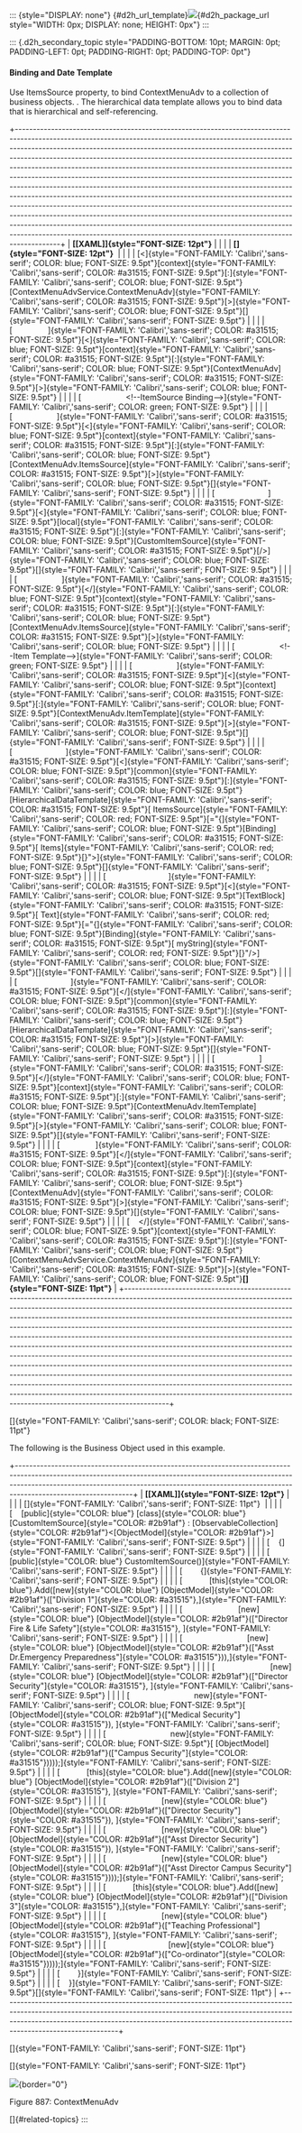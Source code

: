 ::: {style="DISPLAY: none"}
[](ms-xhelp:///?Id=d2h_url_template){#d2h_url_template}![](!package_url!){#d2h_package_url style="WIDTH: 0px; DISPLAY: none; HEIGHT: 0px"}
:::

::: {.d2h_secondary_topic style="PADDING-BOTTOM: 10pt; MARGIN: 0pt; PADDING-LEFT: 0pt; PADDING-RIGHT: 0pt; PADDING-TOP: 0pt"}
#### Binding and Date Template

Use ItemsSource property, to bind ContextMenuAdv to a collection of business objects. . The hierarchical data template allows you to bind data that is hierarchical and self-referencing.

+------------------------------------------------------------------------------------------------------------------------------------------------------------------------------------------------------------------------------------------------------------------------------------------------------------------------------------------------------------------------------------------------------------------------------------------------------------------------------------------------------------------------------------------------------------------------------------------------------------------------------------------------------------------------------------------------------------------------------------------------------------------------------------------------------------------------------------------------------------------------------------------------------------------------------------------------------------------------------------+
| **[\[XAML\]]{style="FONT-SIZE: 12pt"}**                                                                                                                                                                                                                                                                                                                                                                                                                                                                                                                                                                                                                                                                                                                                                                                                                                                                                                                                            |
|                                                                                                                                                                                                                                                                                                                                                                                                                                                                                                                                                                                                                                                                                                                                                                                                                                                                                                                                                                                    |
| **[]{style="FONT-SIZE: 12pt"}**                                                                                                                                                                                                                                                                                                                                                                                                                                                                                                                                                                                                                                                                                                                                                                                                                                                                                                                                                    |
|                                                                                                                                                                                                                                                                                                                                                                                                                                                                                                                                                                                                                                                                                                                                                                                                                                                                                                                                                                                    |
| [\<]{style="FONT-FAMILY: 'Calibri','sans-serif'; COLOR: blue; FONT-SIZE: 9.5pt"}[context]{style="FONT-FAMILY: 'Calibri','sans-serif'; COLOR: #a31515; FONT-SIZE: 9.5pt"}[:]{style="FONT-FAMILY: 'Calibri','sans-serif'; COLOR: blue; FONT-SIZE: 9.5pt"}[ContextMenuAdvService.ContextMenuAdv]{style="FONT-FAMILY: 'Calibri','sans-serif'; COLOR: #a31515; FONT-SIZE: 9.5pt"}[\>]{style="FONT-FAMILY: 'Calibri','sans-serif'; COLOR: blue; FONT-SIZE: 9.5pt"}[]{style="FONT-FAMILY: 'Calibri','sans-serif'; FONT-SIZE: 9.5pt"}                                                                                                                                                                                                                                                                                                                                                                                                                                                      |
|                                                                                                                                                                                                                                                                                                                                                                                                                                                                                                                                                                                                                                                                                                                                                                                                                                                                                                                                                                                    |
| [                ]{style="FONT-FAMILY: 'Calibri','sans-serif'; COLOR: #a31515; FONT-SIZE: 9.5pt"}[\<]{style="FONT-FAMILY: 'Calibri','sans-serif'; COLOR: blue; FONT-SIZE: 9.5pt"}[context]{style="FONT-FAMILY: 'Calibri','sans-serif'; COLOR: #a31515; FONT-SIZE: 9.5pt"}[:]{style="FONT-FAMILY: 'Calibri','sans-serif'; COLOR: blue; FONT-SIZE: 9.5pt"}[ContextMenuAdv]{style="FONT-FAMILY: 'Calibri','sans-serif'; COLOR: #a31515; FONT-SIZE: 9.5pt"}[\>]{style="FONT-FAMILY: 'Calibri','sans-serif'; COLOR: blue; FONT-SIZE: 9.5pt"}                                                                                                                                                                                                                                                                                                                                                                                                                                            |
|                                                                                                                                                                                                                                                                                                                                                                                                                                                                                                                                                                                                                                                                                                                                                                                                                                                                                                                                                                                    |
| [                    \<!\--ItemSource Binding\--\>]{style="FONT-FAMILY: 'Calibri','sans-serif'; COLOR: green; FONT-SIZE: 9.5pt"}                                                                                                                                                                                                                                                                                                                                                                                                                                                                                                                                                                                                                                                                                                                                                                                                                                                   |
|                                                                                                                                                                                                                                                                                                                                                                                                                                                                                                                                                                                                                                                                                                                                                                                                                                                                                                                                                                                    |
| [                    ]{style="FONT-FAMILY: 'Calibri','sans-serif'; COLOR: #a31515; FONT-SIZE: 9.5pt"}[\<]{style="FONT-FAMILY: 'Calibri','sans-serif'; COLOR: blue; FONT-SIZE: 9.5pt"}[context]{style="FONT-FAMILY: 'Calibri','sans-serif'; COLOR: #a31515; FONT-SIZE: 9.5pt"}[:]{style="FONT-FAMILY: 'Calibri','sans-serif'; COLOR: blue; FONT-SIZE: 9.5pt"}[ContextMenuAdv.ItemsSource]{style="FONT-FAMILY: 'Calibri','sans-serif'; COLOR: #a31515; FONT-SIZE: 9.5pt"}[\>]{style="FONT-FAMILY: 'Calibri','sans-serif'; COLOR: blue; FONT-SIZE: 9.5pt"}[]{style="FONT-FAMILY: 'Calibri','sans-serif'; FONT-SIZE: 9.5pt"}                                                                                                                                                                                                                                                                                                                                                           |
|                                                                                                                                                                                                                                                                                                                                                                                                                                                                                                                                                                                                                                                                                                                                                                                                                                                                                                                                                                                    |
| [                        ]{style="FONT-FAMILY: 'Calibri','sans-serif'; COLOR: #a31515; FONT-SIZE: 9.5pt"}[\<]{style="FONT-FAMILY: 'Calibri','sans-serif'; COLOR: blue; FONT-SIZE: 9.5pt"}[local]{style="FONT-FAMILY: 'Calibri','sans-serif'; COLOR: #a31515; FONT-SIZE: 9.5pt"}[:]{style="FONT-FAMILY: 'Calibri','sans-serif'; COLOR: blue; FONT-SIZE: 9.5pt"}[CustomItemSource]{style="FONT-FAMILY: 'Calibri','sans-serif'; COLOR: #a31515; FONT-SIZE: 9.5pt"}[/\>]{style="FONT-FAMILY: 'Calibri','sans-serif'; COLOR: blue; FONT-SIZE: 9.5pt"}[]{style="FONT-FAMILY: 'Calibri','sans-serif'; FONT-SIZE: 9.5pt"}                                                                                                                                                                                                                                                                                                                                                                  |
|                                                                                                                                                                                                                                                                                                                                                                                                                                                                                                                                                                                                                                                                                                                                                                                                                                                                                                                                                                                    |
| [                    ]{style="FONT-FAMILY: 'Calibri','sans-serif'; COLOR: #a31515; FONT-SIZE: 9.5pt"}[\</]{style="FONT-FAMILY: 'Calibri','sans-serif'; COLOR: blue; FONT-SIZE: 9.5pt"}[context]{style="FONT-FAMILY: 'Calibri','sans-serif'; COLOR: #a31515; FONT-SIZE: 9.5pt"}[:]{style="FONT-FAMILY: 'Calibri','sans-serif'; COLOR: blue; FONT-SIZE: 9.5pt"}[ContextMenuAdv.ItemsSource]{style="FONT-FAMILY: 'Calibri','sans-serif'; COLOR: #a31515; FONT-SIZE: 9.5pt"}[\>]{style="FONT-FAMILY: 'Calibri','sans-serif'; COLOR: blue; FONT-SIZE: 9.5pt"}                                                                                                                                                                                                                                                                                                                                                                                                                           |
|                                                                                                                                                                                                                                                                                                                                                                                                                                                                                                                                                                                                                                                                                                                                                                                                                                                                                                                                                                                    |
| [                    \<!\--Item Template\--\>]{style="FONT-FAMILY: 'Calibri','sans-serif'; COLOR: green; FONT-SIZE: 9.5pt"}                                                                                                                                                                                                                                                                                                                                                                                                                                                                                                                                                                                                                                                                                                                                                                                                                                                        |
|                                                                                                                                                                                                                                                                                                                                                                                                                                                                                                                                                                                                                                                                                                                                                                                                                                                                                                                                                                                    |
| [                    ]{style="FONT-FAMILY: 'Calibri','sans-serif'; COLOR: #a31515; FONT-SIZE: 9.5pt"}[\<]{style="FONT-FAMILY: 'Calibri','sans-serif'; COLOR: blue; FONT-SIZE: 9.5pt"}[context]{style="FONT-FAMILY: 'Calibri','sans-serif'; COLOR: #a31515; FONT-SIZE: 9.5pt"}[:]{style="FONT-FAMILY: 'Calibri','sans-serif'; COLOR: blue; FONT-SIZE: 9.5pt"}[ContextMenuAdv.ItemTemplate]{style="FONT-FAMILY: 'Calibri','sans-serif'; COLOR: #a31515; FONT-SIZE: 9.5pt"}[\>]{style="FONT-FAMILY: 'Calibri','sans-serif'; COLOR: blue; FONT-SIZE: 9.5pt"}[]{style="FONT-FAMILY: 'Calibri','sans-serif'; FONT-SIZE: 9.5pt"}                                                                                                                                                                                                                                                                                                                                                          |
|                                                                                                                                                                                                                                                                                                                                                                                                                                                                                                                                                                                                                                                                                                                                                                                                                                                                                                                                                                                    |
| [                        ]{style="FONT-FAMILY: 'Calibri','sans-serif'; COLOR: #a31515; FONT-SIZE: 9.5pt"}[\<]{style="FONT-FAMILY: 'Calibri','sans-serif'; COLOR: blue; FONT-SIZE: 9.5pt"}[common]{style="FONT-FAMILY: 'Calibri','sans-serif'; COLOR: #a31515; FONT-SIZE: 9.5pt"}[:]{style="FONT-FAMILY: 'Calibri','sans-serif'; COLOR: blue; FONT-SIZE: 9.5pt"}[HierarchicalDataTemplate]{style="FONT-FAMILY: 'Calibri','sans-serif'; COLOR: #a31515; FONT-SIZE: 9.5pt"}[ ItemsSource]{style="FONT-FAMILY: 'Calibri','sans-serif'; COLOR: red; FONT-SIZE: 9.5pt"}[=\"{]{style="FONT-FAMILY: 'Calibri','sans-serif'; COLOR: blue; FONT-SIZE: 9.5pt"}[Binding]{style="FONT-FAMILY: 'Calibri','sans-serif'; COLOR: #a31515; FONT-SIZE: 9.5pt"}[ Items]{style="FONT-FAMILY: 'Calibri','sans-serif'; COLOR: red; FONT-SIZE: 9.5pt"}[}\"\>]{style="FONT-FAMILY: 'Calibri','sans-serif'; COLOR: blue; FONT-SIZE: 9.5pt"}[]{style="FONT-FAMILY: 'Calibri','sans-serif'; FONT-SIZE: 9.5pt"} |
|                                                                                                                                                                                                                                                                                                                                                                                                                                                                                                                                                                                                                                                                                                                                                                                                                                                                                                                                                                                    |
| [                            ]{style="FONT-FAMILY: 'Calibri','sans-serif'; COLOR: #a31515; FONT-SIZE: 9.5pt"}[\<]{style="FONT-FAMILY: 'Calibri','sans-serif'; COLOR: blue; FONT-SIZE: 9.5pt"}[TextBlock]{style="FONT-FAMILY: 'Calibri','sans-serif'; COLOR: #a31515; FONT-SIZE: 9.5pt"}[ Text]{style="FONT-FAMILY: 'Calibri','sans-serif'; COLOR: red; FONT-SIZE: 9.5pt"}[=\"{]{style="FONT-FAMILY: 'Calibri','sans-serif'; COLOR: blue; FONT-SIZE: 9.5pt"}[Binding]{style="FONT-FAMILY: 'Calibri','sans-serif'; COLOR: #a31515; FONT-SIZE: 9.5pt"}[ myString]{style="FONT-FAMILY: 'Calibri','sans-serif'; COLOR: red; FONT-SIZE: 9.5pt"}[}\"/\>]{style="FONT-FAMILY: 'Calibri','sans-serif'; COLOR: blue; FONT-SIZE: 9.5pt"}[]{style="FONT-FAMILY: 'Calibri','sans-serif'; FONT-SIZE: 9.5pt"}                                                                                                                                                                                     |
|                                                                                                                                                                                                                                                                                                                                                                                                                                                                                                                                                                                                                                                                                                                                                                                                                                                                                                                                                                                    |
| [                        ]{style="FONT-FAMILY: 'Calibri','sans-serif'; COLOR: #a31515; FONT-SIZE: 9.5pt"}[\</]{style="FONT-FAMILY: 'Calibri','sans-serif'; COLOR: blue; FONT-SIZE: 9.5pt"}[common]{style="FONT-FAMILY: 'Calibri','sans-serif'; COLOR: #a31515; FONT-SIZE: 9.5pt"}[:]{style="FONT-FAMILY: 'Calibri','sans-serif'; COLOR: blue; FONT-SIZE: 9.5pt"}[HierarchicalDataTemplate]{style="FONT-FAMILY: 'Calibri','sans-serif'; COLOR: #a31515; FONT-SIZE: 9.5pt"}[\>]{style="FONT-FAMILY: 'Calibri','sans-serif'; COLOR: blue; FONT-SIZE: 9.5pt"}[]{style="FONT-FAMILY: 'Calibri','sans-serif'; FONT-SIZE: 9.5pt"}                                                                                                                                                                                                                                                                                                                                                         |
|                                                                                                                                                                                                                                                                                                                                                                                                                                                                                                                                                                                                                                                                                                                                                                                                                                                                                                                                                                                    |
| [                    ]{style="FONT-FAMILY: 'Calibri','sans-serif'; COLOR: #a31515; FONT-SIZE: 9.5pt"}[\</]{style="FONT-FAMILY: 'Calibri','sans-serif'; COLOR: blue; FONT-SIZE: 9.5pt"}[context]{style="FONT-FAMILY: 'Calibri','sans-serif'; COLOR: #a31515; FONT-SIZE: 9.5pt"}[:]{style="FONT-FAMILY: 'Calibri','sans-serif'; COLOR: blue; FONT-SIZE: 9.5pt"}[ContextMenuAdv.ItemTemplate]{style="FONT-FAMILY: 'Calibri','sans-serif'; COLOR: #a31515; FONT-SIZE: 9.5pt"}[\>]{style="FONT-FAMILY: 'Calibri','sans-serif'; COLOR: blue; FONT-SIZE: 9.5pt"}[]{style="FONT-FAMILY: 'Calibri','sans-serif'; FONT-SIZE: 9.5pt"}                                                                                                                                                                                                                                                                                                                                                         |
|                                                                                                                                                                                                                                                                                                                                                                                                                                                                                                                                                                                                                                                                                                                                                                                                                                                                                                                                                                                    |
| [                ]{style="FONT-FAMILY: 'Calibri','sans-serif'; COLOR: #a31515; FONT-SIZE: 9.5pt"}[\</]{style="FONT-FAMILY: 'Calibri','sans-serif'; COLOR: blue; FONT-SIZE: 9.5pt"}[context]{style="FONT-FAMILY: 'Calibri','sans-serif'; COLOR: #a31515; FONT-SIZE: 9.5pt"}[:]{style="FONT-FAMILY: 'Calibri','sans-serif'; COLOR: blue; FONT-SIZE: 9.5pt"}[ContextMenuAdv]{style="FONT-FAMILY: 'Calibri','sans-serif'; COLOR: #a31515; FONT-SIZE: 9.5pt"}[\>]{style="FONT-FAMILY: 'Calibri','sans-serif'; COLOR: blue; FONT-SIZE: 9.5pt"}[]{style="FONT-FAMILY: 'Calibri','sans-serif'; FONT-SIZE: 9.5pt"}                                                                                                                                                                                                                                                                                                                                                                          |
|                                                                                                                                                                                                                                                                                                                                                                                                                                                                                                                                                                                                                                                                                                                                                                                                                                                                                                                                                                                    |
| [    \</]{style="FONT-FAMILY: 'Calibri','sans-serif'; COLOR: blue; FONT-SIZE: 9.5pt"}[context]{style="FONT-FAMILY: 'Calibri','sans-serif'; COLOR: #a31515; FONT-SIZE: 9.5pt"}[:]{style="FONT-FAMILY: 'Calibri','sans-serif'; COLOR: blue; FONT-SIZE: 9.5pt"}[ContextMenuAdvService.ContextMenuAdv]{style="FONT-FAMILY: 'Calibri','sans-serif'; COLOR: #a31515; FONT-SIZE: 9.5pt"}[\>]{style="FONT-FAMILY: 'Calibri','sans-serif'; COLOR: blue; FONT-SIZE: 9.5pt"}**[]{style="FONT-SIZE: 11pt"}**                                                                                                                                                                                                                                                                                                                                                                                                                                                                                   |
+------------------------------------------------------------------------------------------------------------------------------------------------------------------------------------------------------------------------------------------------------------------------------------------------------------------------------------------------------------------------------------------------------------------------------------------------------------------------------------------------------------------------------------------------------------------------------------------------------------------------------------------------------------------------------------------------------------------------------------------------------------------------------------------------------------------------------------------------------------------------------------------------------------------------------------------------------------------------------------+

[]{style="FONT-FAMILY: 'Calibri','sans-serif'; COLOR: black; FONT-SIZE: 11pt"} 

The following is the Business Object used in this example.

+--------------------------------------------------------------------------------------------------------------------------------------------------------------------------------------------------------------------------------------------------------------------------+
| **[\[XAML\]]{style="FONT-SIZE: 12pt"}**                                                                                                                                                                                                                                  |
|                                                                                                                                                                                                                                                                          |
| []{style="FONT-FAMILY: 'Calibri','sans-serif'; FONT-SIZE: 11pt"}                                                                                                                                                                                                         |
|                                                                                                                                                                                                                                                                          |
| [    [public]{style="COLOR: blue"} [class]{style="COLOR: blue"} [CustomItemSource]{style="COLOR: #2b91af"} : [ObservableCollection]{style="COLOR: #2b91af"}\<[ObjectModel]{style="COLOR: #2b91af"}\>]{style="FONT-FAMILY: 'Calibri','sans-serif'; FONT-SIZE: 9.5pt"}     |
|                                                                                                                                                                                                                                                                          |
| [    {]{style="FONT-FAMILY: 'Calibri','sans-serif'; FONT-SIZE: 9.5pt"}                                                                                                                                                                                                   |
|                                                                                                                                                                                                                                                                          |
| [        [public]{style="COLOR: blue"} CustomItemSource()]{style="FONT-FAMILY: 'Calibri','sans-serif'; FONT-SIZE: 9.5pt"}                                                                                                                                                |
|                                                                                                                                                                                                                                                                          |
| [        {]{style="FONT-FAMILY: 'Calibri','sans-serif'; FONT-SIZE: 9.5pt"}                                                                                                                                                                                               |
|                                                                                                                                                                                                                                                                          |
| [            [this]{style="COLOR: blue"}.Add([new]{style="COLOR: blue"} [ObjectModel]{style="COLOR: #2b91af"}([\"Division 1\"]{style="COLOR: #a31515"},]{style="FONT-FAMILY: 'Calibri','sans-serif'; FONT-SIZE: 9.5pt"}                                                  |
|                                                                                                                                                                                                                                                                          |
| [                         [new]{style="COLOR: blue"} [ObjectModel]{style="COLOR: #2b91af"}([\"Director Fire & Life Safety\"]{style="COLOR: #a31515"}, ]{style="FONT-FAMILY: 'Calibri','sans-serif'; FONT-SIZE: 9.5pt"}                                                   |
|                                                                                                                                                                                                                                                                          |
| [                             [new]{style="COLOR: blue"} [ObjectModel]{style="COLOR: #2b91af"}([\"Asst Dr.Emergency Preparedness\"]{style="COLOR: #a31515"})),]{style="FONT-FAMILY: 'Calibri','sans-serif'; FONT-SIZE: 9.5pt"}                                           |
|                                                                                                                                                                                                                                                                          |
| [                         [new]{style="COLOR: blue"} [ObjectModel]{style="COLOR: #2b91af"}([\"Director Security\"]{style="COLOR: #a31515"}, ]{style="FONT-FAMILY: 'Calibri','sans-serif'; FONT-SIZE: 9.5pt"}                                                             |
|                                                                                                                                                                                                                                                                          |
| [                             new]{style="FONT-FAMILY: 'Calibri','sans-serif'; COLOR: blue; FONT-SIZE: 9.5pt"}[ [ObjectModel]{style="COLOR: #2b91af"}([\"Medical Security\"]{style="COLOR: #a31515"}), ]{style="FONT-FAMILY: 'Calibri','sans-serif'; FONT-SIZE: 9.5pt"}  |
|                                                                                                                                                                                                                                                                          |
| [                             new]{style="FONT-FAMILY: 'Calibri','sans-serif'; COLOR: blue; FONT-SIZE: 9.5pt"}[ [ObjectModel]{style="COLOR: #2b91af"}([\"Campus Security\"]{style="COLOR: #a31515"}))));]{style="FONT-FAMILY: 'Calibri','sans-serif'; FONT-SIZE: 9.5pt"} |
|                                                                                                                                                                                                                                                                          |
| [            [this]{style="COLOR: blue"}.Add([new]{style="COLOR: blue"} [ObjectModel]{style="COLOR: #2b91af"}([\"Division 2\"]{style="COLOR: #a31515"}, ]{style="FONT-FAMILY: 'Calibri','sans-serif'; FONT-SIZE: 9.5pt"}                                                 |
|                                                                                                                                                                                                                                                                          |
| [                         [new]{style="COLOR: blue"} [ObjectModel]{style="COLOR: #2b91af"}([\"Director Security\"]{style="COLOR: #a31515"}), ]{style="FONT-FAMILY: 'Calibri','sans-serif'; FONT-SIZE: 9.5pt"}                                                            |
|                                                                                                                                                                                                                                                                          |
| [                         [new]{style="COLOR: blue"} [ObjectModel]{style="COLOR: #2b91af"}([\"Asst Director Security\"]{style="COLOR: #a31515"}), ]{style="FONT-FAMILY: 'Calibri','sans-serif'; FONT-SIZE: 9.5pt"}                                                       |
|                                                                                                                                                                                                                                                                          |
| [                         [new]{style="COLOR: blue"} [ObjectModel]{style="COLOR: #2b91af"}([\"Asst Director Campus Security\"]{style="COLOR: #a31515"})));]{style="FONT-FAMILY: 'Calibri','sans-serif'; FONT-SIZE: 9.5pt"}                                               |
|                                                                                                                                                                                                                                                                          |
| [            [this]{style="COLOR: blue"}.Add([new]{style="COLOR: blue"} [ObjectModel]{style="COLOR: #2b91af"}([\"Division 3\"]{style="COLOR: #a31515"},]{style="FONT-FAMILY: 'Calibri','sans-serif'; FONT-SIZE: 9.5pt"}                                                  |
|                                                                                                                                                                                                                                                                          |
| [                         [new]{style="COLOR: blue"} [ObjectModel]{style="COLOR: #2b91af"}([\"Teaching Professional\"]{style="COLOR: #a31515"}, ]{style="FONT-FAMILY: 'Calibri','sans-serif'; FONT-SIZE: 9.5pt"}                                                         |
|                                                                                                                                                                                                                                                                          |
| [                            [new]{style="COLOR: blue"} [ObjectModel]{style="COLOR: #2b91af"}([\"Co-ordinator\"]{style="COLOR: #a31515"}))));]{style="FONT-FAMILY: 'Calibri','sans-serif'; FONT-SIZE: 9.5pt"}                                                            |
|                                                                                                                                                                                                                                                                          |
| [        }]{style="FONT-FAMILY: 'Calibri','sans-serif'; FONT-SIZE: 9.5pt"}                                                                                                                                                                                               |
|                                                                                                                                                                                                                                                                          |
| [    }]{style="FONT-FAMILY: 'Calibri','sans-serif'; FONT-SIZE: 9.5pt"}[]{style="FONT-FAMILY: 'Calibri','sans-serif'; FONT-SIZE: 11pt"}                                                                                                                                   |
+--------------------------------------------------------------------------------------------------------------------------------------------------------------------------------------------------------------------------------------------------------------------------+

[]{style="FONT-FAMILY: 'Calibri','sans-serif'; FONT-SIZE: 11pt"} 

[]{style="FONT-FAMILY: 'Calibri','sans-serif'; FONT-SIZE: 11pt"} 

![](../ImagesExt/image261_789.png){border="0"}

Figure 887: ContextMenuAdv

[]{#related-topics}
:::

